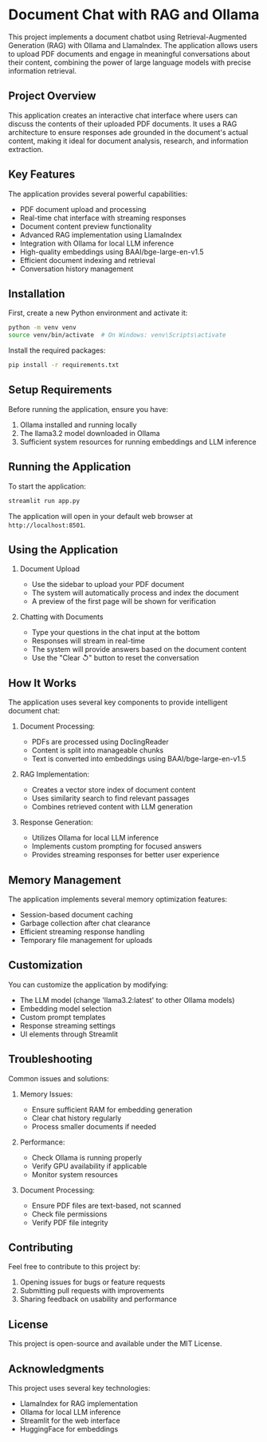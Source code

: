 # Document Chat with RAG and Ollama

This project implements a document chatbot using Retrieval-Augmented Generation (RAG) with Ollama and LlamaIndex. The application allows users to upload PDF documents and engage in meaningful conversations about their content, combining the power of large language models with precise information retrieval.

## Project Overview

This application creates an interactive chat interface where users can discuss the contents of their uploaded PDF documents. It uses a RAG architecture to ensure responses ade grounded in the document's actual content, making it ideal for document analysis, research, and information extraction.

## Key Features

The application provides several powerful capabilities:

- PDF document upload and processing
- Real-time chat interface with streaming responses
- Document content preview functionality
- Advanced RAG implementation using LlamaIndex
- Integration with Ollama for local LLM inference
- High-quality embeddings using BAAI/bge-large-en-v1.5
- Efficient document indexing and retrieval
- Conversation history management

## Installation

First, create a new Python environment and activate it:

```bash
python -m venv venv
source venv/bin/activate  # On Windows: venv\Scripts\activate
```

Install the required packages:

```bash
pip install -r requirements.txt
```

## Setup Requirements

Before running the application, ensure you have:

1. Ollama installed and running locally
2. The llama3.2 model downloaded in Ollama
3. Sufficient system resources for running embeddings and LLM inference

## Running the Application

To start the application:

```bash
streamlit run app.py
```

The application will open in your default web browser at `http://localhost:8501`.

## Using the Application

1. Document Upload
   - Use the sidebar to upload your PDF document
   - The system will automatically process and index the document
   - A preview of the first page will be shown for verification

2. Chatting with Documents
   - Type your questions in the chat input at the bottom
   - Responses will stream in real-time
   - The system will provide answers based on the document content
   - Use the "Clear ↺" button to reset the conversation

## How It Works

The application uses several key components to provide intelligent document chat:

1. Document Processing:
   - PDFs are processed using DoclingReader
   - Content is split into manageable chunks
   - Text is converted into embeddings using BAAI/bge-large-en-v1.5

2. RAG Implementation:
   - Creates a vector store index of document content
   - Uses similarity search to find relevant passages
   - Combines retrieved content with LLM generation

3. Response Generation:
   - Utilizes Ollama for local LLM inference
   - Implements custom prompting for focused answers
   - Provides streaming responses for better user experience

## Memory Management

The application implements several memory optimization features:

- Session-based document caching
- Garbage collection after chat clearance
- Efficient streaming response handling
- Temporary file management for uploads

## Customization

You can customize the application by modifying:

- The LLM model (change 'llama3.2:latest' to other Ollama models)
- Embedding model selection
- Custom prompt templates
- Response streaming settings
- UI elements through Streamlit

## Troubleshooting

Common issues and solutions:

1. Memory Issues:
   - Ensure sufficient RAM for embedding generation
   - Clear chat history regularly
   - Process smaller documents if needed

2. Performance:
   - Check Ollama is running properly
   - Verify GPU availability if applicable
   - Monitor system resources

3. Document Processing:
   - Ensure PDF files are text-based, not scanned
   - Check file permissions
   - Verify PDF file integrity

## Contributing

Feel free to contribute to this project by:

1. Opening issues for bugs or feature requests
2. Submitting pull requests with improvements
3. Sharing feedback on usability and performance

## License

This project is open-source and available under the MIT License.

## Acknowledgments

This project uses several key technologies:
- LlamaIndex for RAG implementation
- Ollama for local LLM inference
- Streamlit for the web interface
- HuggingFace for embeddings
